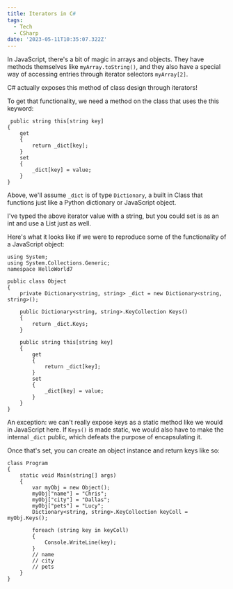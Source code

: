 ```yaml
---
title: Iterators in C#
tags:
  - Tech
  - CSharp
date: '2023-05-11T10:35:07.322Z'
---
```


In JavaScript, there's a bit of magic in arrays and objects. They have methods themselves like `myArray.toString()`, and they also have a special way of accessing entries through iterator selectors `myArray[2]`.

C# actually exposes this method of class design through iterators!

To get that functionality, we need a method on the class that uses the this keyword:

```
 public string this[string key]
{
    get
    {
        return _dict[key];
    }
    set
    {
        _dict[key] = value;
    }
}
```

Above, we'll assume `_dict` is of type `Dictionary`, a built in Class that functions just like a Python dictionary or JavaScript object.

I've typed the above iterator value with a string, but you could set is as an int and use a List just as well.

Here's what it looks like if we were to reproduce some of the functionality of a JavaScript object:

```
using System;
using System.Collections.Generic;
namespace HelloWorld7

public class Object
{
    private Dictionary<string, string> _dict = new Dictionary<string, string>();

    public Dictionary<string, string>.KeyCollection Keys()
    {
        return _dict.Keys;
    }

    public string this[string key]
    {
        get
        {
            return _dict[key];
        }
        set
        {
            _dict[key] = value;
        }
    }
}
```

An exception: we can't really expose keys as a static method like we would in JavaScript here. If `Keys()` is made static, we would also have to make the internal `_dict` public, which defeats the purpose of encapsulating it.

Once that's set, you can create an object instance and return keys like so:

```
class Program
{
    static void Main(string[] args)
    {
        var myObj = new Object();
        myObj["name"] = "Chris";
        myObj["city"] = "Dallas";
        myObj["pets"] = "Lucy";
        Dictionary<string, string>.KeyCollection keyColl = myObj.Keys();

        foreach (string key in keyColl)
        {
            Console.WriteLine(key);
        }
        // name
        // city
        // pets
    }
}
```
